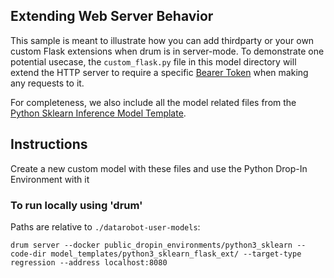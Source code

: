 ## Extending Web Server Behavior

This sample is meant to illustrate how you can add thirdparty or your own custom Flask extensions
when drum is in server-mode. To demonstrate one potential usecase, the `custom_flask.py` file in
this model directory will extend the HTTP server to require a specific [Bearer Token](https://swagger.io/docs/specification/authentication/bearer-authentication/)
when making any requests to it.

For completeness, we also include all the model related files from the [Python Sklearn Inference Model Template](../python3_sklearn/).

## Instructions
Create a new custom model with these files and use the Python Drop-In Environment with it

### To run locally using 'drum'
Paths are relative to `./datarobot-user-models`:
```
drum server --docker public_dropin_environments/python3_sklearn --code-dir model_templates/python3_sklearn_flask_ext/ --target-type regression --address localhost:8080
```
